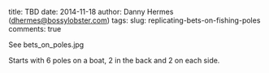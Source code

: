title: TBD
date: 2014-11-18
author: Danny Hermes (dhermes@bossylobster.com)
tags:
slug: replicating-bets-on-fishing-poles
comments: true

See bets_on_poles.jpg

Starts with 6 poles on a boat, 2 in the back and 2 on each side.
